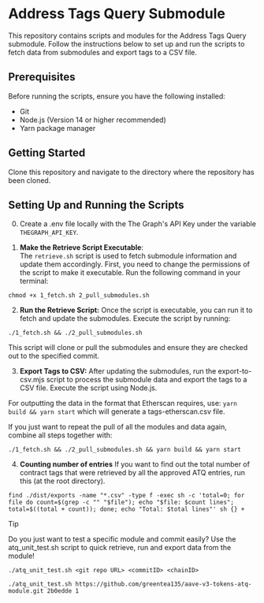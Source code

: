 # Address Tags Query Submodule

This repository contains scripts and modules for the Address Tags Query submodule. Follow the instructions below to set up and run the scripts to fetch data from submodules and export tags to a CSV file.

## Prerequisites

Before running the scripts, ensure you have the following installed:

- Git
- Node.js (Version 14 or higher recommended)
- Yarn package manager

## Getting Started

Clone this repository and navigate to the directory where the repository has been cloned.

## Setting Up and Running the Scripts

0. Create a .env file locally with the The Graph's API Key under the variable ```THEGRAPH_API_KEY```.

1. **Make the Retrieve Script Executable**:  
   The `retrieve.sh` script is used to fetch submodule information and update them accordingly. First, you need to change the permissions of the script to make it executable. Run the following command in your terminal:

```chmod +x 1_fetch.sh 2_pull_submodules.sh```

2. **Run the Retrieve Script:**
Once the script is executable, you can run it to fetch and update the submodules. Execute the script by running:

```./1_fetch.sh && ./2_pull_submodules.sh```

This script will clone or pull the submodules and ensure they are checked out to the specified commit.

3. **Export Tags to CSV:**
After updating the submodules, run the export-to-csv.mjs script to process the submodule data and export the tags to a CSV file. Execute the script using Node.js.

For outputting the data in the format that Etherscan requires, use:
```yarn build && yarn start```
which will generate a tags-etherscan.csv file.

If you just want to repeat the pull of all the modules and data again, combine all steps together with:

```./1_fetch.sh && ./2_pull_submodules.sh && yarn build && yarn start```

4. **Counting number of entries**
If you want to find out the total number of contract tags that were retrieved by all the approved ATQ entries, run this (at the root directory).

```find ./dist/exports -name "*.csv" -type f -exec sh -c 'total=0; for file do count=$(grep -c "" "$file"); echo "$file: $count lines"; total=$((total + count)); done; echo "Total: $total lines"' sh {} + ```

> [!TIP]
> Do you just want to test a specific module and commit easily? 
> Use the atq_unit_test.sh script to quick retrieve, run and export data from the module!
> 
> ```./atq_unit_test.sh <git repo URL> <commitID> <chainID>```
> 
> ```./atq_unit_test.sh https://github.com/greentea135/aave-v3-tokens-atq-module.git 2b0edde 1```